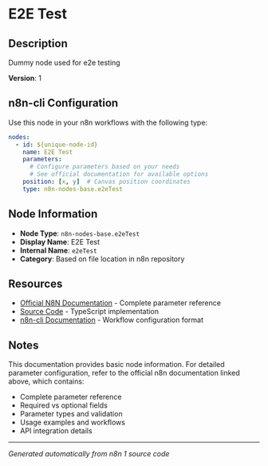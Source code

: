 # E2E Test

## Description

Dummy node used for e2e testing

**Version**: 1

## n8n-cli Configuration

Use this node in your n8n workflows with the following type:

```yaml
nodes:
  - id: ${unique-node-id}
    name: E2E Test
    parameters:
      # Configure parameters based on your needs
      # See official documentation for available options
    position: [x, y]  # Canvas position coordinates
    type: n8n-nodes-base.e2eTest
```

## Node Information

- **Node Type**: `n8n-nodes-base.e2eTest`
- **Display Name**: E2E Test
- **Internal Name**: `e2eTest`
- **Category**: Based on file location in n8n repository

## Resources

- [Official N8N Documentation](https://docs.n8n.io/integrations/builtin/app-nodes/n8n-nodes-base.e2etest/) - Complete parameter reference
- [Source Code](https://github.com/n8n-io/n8n/blob/master/packages/nodes-base/nodes/E2eTest/E2eTest.node.ts) - TypeScript implementation
- [n8n-cli Documentation](https://github.com/edenreich/n8n-cli) - Workflow configuration format

## Notes

This documentation provides basic node information. For detailed parameter configuration, 
refer to the official n8n documentation linked above, which contains:

- Complete parameter reference
- Required vs optional fields
- Parameter types and validation
- Usage examples and workflows
- API integration details

---
*Generated automatically from n8n 1 source code*
